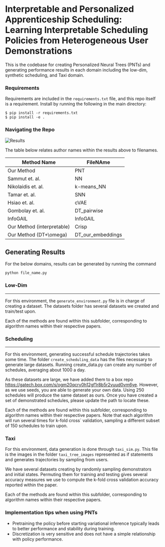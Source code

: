 # Interpretable and Personalized Apprenticeship Scheduling: Learning Interpretable Scheduling Policies from Heterogeneous User Demonstrations

This is the codebase for creating Personalized Neural Trees (PNTs) and generating
performance results in each domain including the low-dim, synthetic scheduling,
and Taxi domain.

### Requirements

Requirements are included in the `requirements.txt` file, and this repo itself is a requirement. Install by running the following in the main directory:
```
$ pip install -r requirements.txt
$ pip install -e .
```
### Navigating the Repo
![Results](https://github.com/Personalized-Neural-Trees/Interpretable-and-Personalized-Apprenticeship-Scheduling-Learning-Interpretable-Scheduling-Policies/blob/master/results_img.png)


The table below relates author names within the results above to filenames.

| Method Name                | FileNAme          |
| -------------------------- | ----------------- |
| Our Method                 | PNT               |
| Sammut et. al.             | NN                |
| Nikolaidis et. al.         | k-means_NN        |
| Tamar et. al.              | SNN               |
| Hsiao et. al.              | cVAE              |
| Gombolay et. al.           | DT_pairwise       |
| InfoGAIL                   | InfoGAIL          |
| Our Method (interpretable) | Crisp             |
| Our Method (DT+\omega)     | DT_our_embeddings |

## Generating Results
For the below domains, results can be generated by running the command
```
python file_name.py
```
### Low-Dim

---------------------------

For this environment, the ```generate_environment.py``` file is in charge of creating a dataset. The datasets folder has several datasets we created and train/test upon.

Each of the methods are found within this subfolder, corresponding to algorithm names within their respective papers.

### Scheduling

---------------------

For this environment, generating successful schedule trajectories takes some time. The folder ```create_scheduling_data``` has the files necessary to generate large datasets. Running create_data.py can create any number of schedules, averaging about 1000 a day.

As these datasets are large, we have added them to a box repo https://gatech.box.com/s/ogm20qcry0h12gf1r8b5r2vuud0vm6ye. However, as we use seeds, you are able to generate your own data. Using 250 schedules will produce the same dataset as ours. Once you have created a set of demonstrated schedules,
please update the path to locate these.

Each of the methods are found within this subfolder, corresponding to algorithm names within their respective papers. Note that each algorithm will run several times for k-fold cross` validation, sampling a different subset of 150 schedules to train upon.

### Taxi

For this environment, data generation is done through ```taxi_sim.py```. This file is the images in the folder ```taxi_tree_images``` represented as if statements and generates trajectories by sampling from users. 

We have several datasets creating by randomly sampling demonstrators and initial states. Permuting them for training and testing gives several accuracy measures we use to compute the k-fold cross validation accuracy reported within the paper.

Each of the methods are found within this subfolder, corresponding to algorithm names within their respective papers.

### Implementation tips when using PNTs

- Pretraining the policy before starting variational inference typically leads to
better performance and stability during training.
- Discretization is very sensitive and does not have a simple relationship with policy performance.

